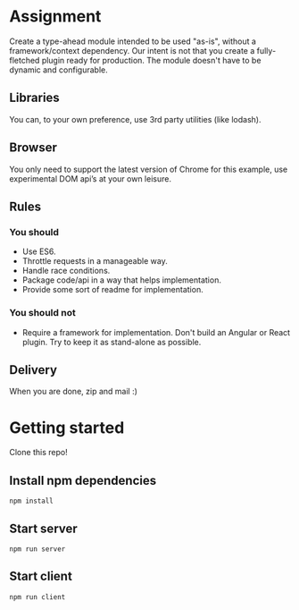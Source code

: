 # Assignment

Create a type-ahead module intended to be used "as-is", without a framework/context dependency.
Our intent is not that you create a fully-fletched plugin ready for production. The module doesn't have to be dynamic and configurable.

## Libraries
You can, to your own preference, use 3rd party utilities (like lodash).

## Browser
You only need to support the latest version of Chrome for this example, use experimental DOM api’s at your own leisure.

## Rules

### You should
* Use ES6.
* Throttle requests in a manageable way.
* Handle race conditions.
* Package code/api in a way that helps implementation.
* Provide some sort of readme for implementation.

### You should not
* Require a framework for implementation. Don't build an Angular or React plugin. Try to keep it as stand-alone as possible.

## Delivery
When you are done, zip and mail :)

# Getting started
Clone this repo!

## Install npm dependencies

    npm install

## Start server

    npm run server

## Start client

    npm run client

